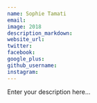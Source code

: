 ```yaml
---
name: Sophie Tamati
email:
image: 2018
description_markdown:
website_url:
twitter:
facebook:
google_plus:
github_username:
instagram:
---
```


Enter your description here...
